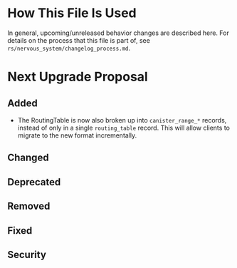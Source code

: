 # How This File Is Used

In general, upcoming/unreleased behavior changes are described here. For details
on the process that this file is part of, see
`rs/nervous_system/changelog_process.md`.

# Next Upgrade Proposal

## Added

* The RoutingTable is now also broken up into `canister_range_*` records, instead of only in a single
  `routing_table` record. This will allow clients to migrate to the new format incrementally.

## Changed

## Deprecated

## Removed

## Fixed

## Security

